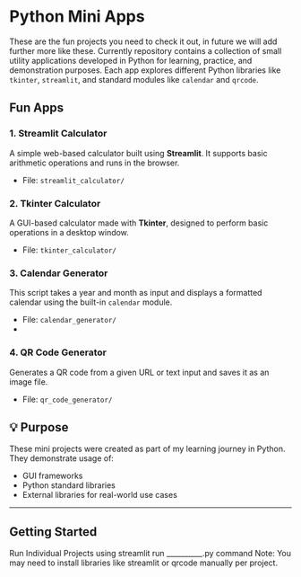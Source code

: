 # Python Mini Apps 
These are the fun projects you need to check it out, in future we will add further more like these.
Currently repository contains a collection of small utility applications developed in Python for learning, practice, and demonstration purposes. Each app explores different Python libraries like `tkinter`, `streamlit`, and standard modules like `calendar` and `qrcode`.

## Fun Apps

### 1. Streamlit Calculator
A simple web-based calculator built using **Streamlit**. It supports basic arithmetic operations and runs in the browser.

-  File: `streamlit_calculator/`

### 2. Tkinter Calculator
A GUI-based calculator made with **Tkinter**, designed to perform basic operations in a desktop window.

-  File: `tkinter_calculator/`

### 3. Calendar Generator
This script takes a year and month as input and displays a formatted calendar using the built-in `calendar` module.

-  File: `calendar_generator/`
-  
### 4. QR Code Generator
Generates a QR code from a given URL or text input and saves it as an image file.

-  File: `qr_code_generator/`

## 💡 Purpose

These mini projects were created as part of my learning journey in Python. They demonstrate usage of:
- GUI frameworks
- Python standard libraries
- External libraries for real-world use cases 

---

##  Getting Started

Run Individual Projects using streamlit run __________.py command
Note: You may need to install libraries like streamlit or qrcode manually per project.
